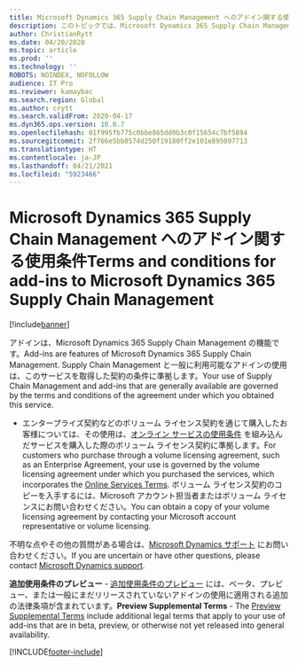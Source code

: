 ```yaml
---
title: Microsoft Dynamics 365 Supply Chain Management へのアドイン関する使用条件
description: このトピックでは、Microsoft Dynamics 365 Supply Chain Management へのアドイン関する使用条件を示します。
author: ChristianRytt
ms.date: 04/20/2020
ms.topic: article
ms.prod: ''
ms.technology: ''
ROBOTS: NOINDEX, NOFOLLOW
audience: IT Pro
ms.reviewer: kamaybac
ms.search.region: Global
ms.author: crytt
ms.search.validFrom: 2020-04-17
ms.dyn365.ops.version: 10.0.7
ms.openlocfilehash: 01f995fb775c0bbe865dd0b3c0f15654c7bf5894
ms.sourcegitcommit: 2f766e5bb8574d250f19180ff2e101e895097713
ms.translationtype: HT
ms.contentlocale: ja-JP
ms.lasthandoff: 04/21/2021
ms.locfileid: "5923466"
---
```

# <a name="terms-and-conditions-for-add-ins-to-microsoft-dynamics-365-supply-chain-management"></a><span data-ttu-id="e7e17-103">Microsoft Dynamics 365 Supply Chain Management へのアドイン関する使用条件</span><span class="sxs-lookup"><span data-stu-id="e7e17-103">Terms and conditions for add-ins to Microsoft Dynamics 365 Supply Chain Management</span></span>

[!include[banner](../includes/banner.md)]

<span data-ttu-id="e7e17-104">アドインは、Microsoft Dynamics 365 Supply Chain Management の機能です。</span><span class="sxs-lookup"><span data-stu-id="e7e17-104">Add-ins are features of Microsoft Dynamics 365 Supply Chain Management.</span></span> <span data-ttu-id="e7e17-105">Supply Chain Management と一般に利用可能なアドインの使用は、このサービスを取得した契約の条件に準拠します。</span><span class="sxs-lookup"><span data-stu-id="e7e17-105">Your use of Supply Chain Management and add-ins that are generally available are governed by the terms and conditions of the agreement under which you obtained this service.</span></span>

- <span data-ttu-id="e7e17-106">エンタープライズ契約などのボリューム ライセンス契約を通じて購入したお客様については、その使用は、[オンライン サービスの使用条件](https://www.microsoftvolumelicensing.com/DocumentSearch.aspx?Mode=3&DocumentTypeId=46) を組み込んだサービスを購入した際のボリューム ライセンス契約に準拠します。</span><span class="sxs-lookup"><span data-stu-id="e7e17-106">For customers who purchase through a volume licensing agreement, such as an Enterprise Agreement, your use is governed by the volume licensing agreement under which you purchased the services, which incorporates the [Online Services Terms](https://www.microsoftvolumelicensing.com/DocumentSearch.aspx?Mode=3&DocumentTypeId=46).</span></span> <span data-ttu-id="e7e17-107">ボリューム ライセンス契約のコピーを入手するには、Microsoft アカウント担当者またはボリューム ライセンスにお問い合わせください。</span><span class="sxs-lookup"><span data-stu-id="e7e17-107">You can obtain a copy of your volume licensing agreement by contacting your Microsoft account representative or volume licensing.</span></span>

<span data-ttu-id="e7e17-108">不明な点やその他の質問がある場合は、[Microsoft Dynamics サポート](https://dynamics.microsoft.com/support/) にお問い合わせください。</span><span class="sxs-lookup"><span data-stu-id="e7e17-108">If you are uncertain or have other questions, please contact [Microsoft Dynamics support](https://dynamics.microsoft.com/support/).</span></span>

<span data-ttu-id="e7e17-109">**追加使用条件のプレビュー** - [追加使用条件のプレビュー](./public-preview-terms.md) には、ベータ、プレビュー、または一般にまだリリースされていないアドインの使用に適用される追加の法律条項が含まれています。</span><span class="sxs-lookup"><span data-stu-id="e7e17-109">**Preview Supplemental Terms** - The [Preview Supplemental Terms](./public-preview-terms.md) include additional legal terms that apply to your use of add-ins that are in beta, preview, or otherwise not yet released into general availability.</span></span>


[!INCLUDE[footer-include](../../../includes/footer-banner.md)]